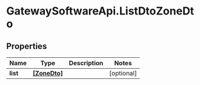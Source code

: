 # GatewaySoftwareApi.ListDtoZoneDto

## Properties
Name | Type | Description | Notes
------------ | ------------- | ------------- | -------------
**list** | [**[ZoneDto]**](ZoneDto.md) |  | [optional] 


